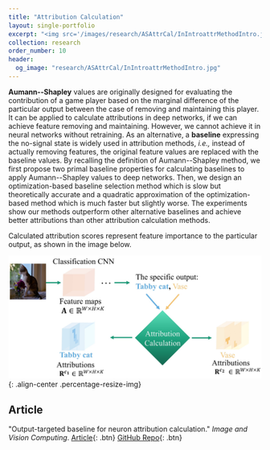 ```yaml
---
title: "Attribution Calculation"
layout: single-portfolio
excerpt: "<img src='/images/research/ASAttrCal/InIntroattrMethodIntro.jpg' alt=''>"
collection: research
order_number: 10
header: 
  og_image: "research/ASAttrCal/InIntroattrMethodIntro.jpg"
---
```


**Aumann--Shapley** values are originally designed for evaluating the contribution of a game player based on the marginal difference of the particular output between the case of removing and maintaining this player. It can be applied to calculate attributions in deep networks, if we can achieve feature removing and maintaining. However, we cannot achieve it in neural networks without retraining. As an alternative, a **baseline** expressing the no-signal state is widely used in attribution methods, *i.e.,* instead of actually removing features, the original feature values are replaced with the baseline values. By recalling the definition of Aumann--Shapley method, we first propose two primal baseline properties for calculating baselines to apply Aumann--Shapley values to deep networks. Then, we design an optimization-based baseline selection method which is slow but theoretically accurate and a quadratic approximation of the optimization-based method which is much faster but slightly worse. The experiments show our methods outperform other alternative baselines and achieve better attributions than other attribution calculation methods.

Calculated attribution scores represent feature importance to the particular output, as shown in the image below. 

![](/images/research/ASAttrCal/InIntroattrMethodIntro.jpg){: .align-center .percentage-resize-img}

## Article

"Output-targeted baseline for neuron attribution calculation." *Image and Vision Computing*. [Article](https://www.sciencedirect.com/science/article/abs/pii/S0262885622001457){: .btn} [GitHub Repo](https://github.com/GlowingHorse/Attribution-Visualization){: .btn}
